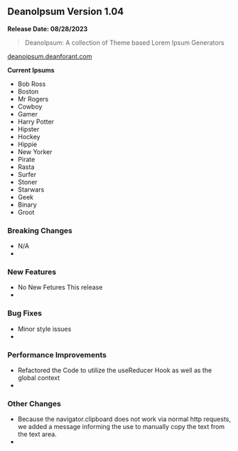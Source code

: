 ## DeanoIpsum Version 1.04
**Release Date: 08/28/2023**

> DeanoIpsum: A collection of Theme based Lorem Ipsum Generators

[deanoipsum.deanforant.com](https://deanoipsum.deanforant.com)

**Current Ipsums**

* Bob Ross
* Boston
* Mr Rogers
* Cowboy
* Gamer
* Harry Potter
* Hipster
* Hockey
* Hippie
* New Yorker
* Pirate
* Rasta
* Surfer
* Stoner
* Starwars
* Geek
* Binary
* Groot

### Breaking Changes
* N/A
* 

### New Features
* No New Fetures This release
* 

### Bug Fixes
* Minor style issues
* 

### Performance Improvements
* Refactored the Code to utilize the useReducer Hook as well as the global context
* 

### Other Changes
* Because the navigator.clipboard does not work via normal http requests, we added a message informing the use to manually copy the text from the text area.
* 
